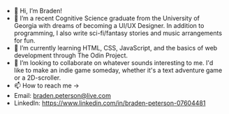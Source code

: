 - 👋 Hi, I’m Braden!
- 👀 I’m a recent Cognitive Science graduate from the University of Georgia with dreams of becoming a UI/UX Designer.
  In addition to programming, I also write sci-fi/fantasy stories and music arrangements for fun.
- 🌱 I’m currently learning HTML, CSS, JavaScript, and the basics of web development through The Odin Project.
- 💞️ I’m looking to collaborate on whatever sounds interesting to me. I'd like to make an indie game someday, whether it's a text adventure game or a 2D-scroller.
- 📫 How to reach me ->
- Email: braden.peterson@live.com
- LinkedIn: https://www.linkedin.com/in/braden-peterson-07604481
